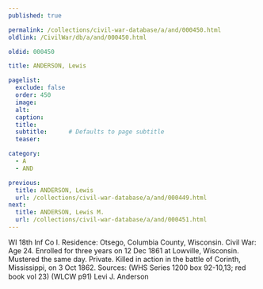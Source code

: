 ```yaml
---
published: true

permalink: /collections/civil-war-database/a/and/000450.html
oldlink: /CivilWar/db/a/and/000450.html

oldid: 000450

title: ANDERSON, Lewis

pagelist:
  exclude: false
  order: 450
  image: 
  alt:
  caption:
  title:
  subtitle:      # Defaults to page subtitle
  teaser:

category: 
  - A 
  - AND

previous:
  title: ANDERSON, Lewis
  url: /collections/civil-war-database/a/and/000449.html  
next:
  title: ANDERSON, Lewis M.
  url: /collections/civil-war-database/a/and/000451.html   
---
```

WI 18th Inf Co I. Residence: Otsego, Columbia County, Wisconsin. Civil War: Age 24. Enrolled for three years on 12 Dec 1861 at Lowville, Wisconsin. Mustered the same day. Private. Killed in action in the battle of Corinth, Mississippi, on 3 Oct 1862. Sources: (WHS Series 1200 box 92-10,13; red book vol 23) (WLCW p91) &#147;Levi J. Anderson&#148;